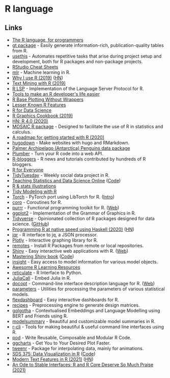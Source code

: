 # R language

## Links

- [The R language, for programmers](https://www.johndcook.com/blog/r_language_for_programmers/)
- [gt package](https://github.com/rstudio/gt) - Easily generate information-rich, publication-quality tables from R.
- [usethis](https://github.com/r-lib/usethis) - Automates repetitive tasks that arise during project setup and development, both for R packages and non-package projects.
- [RStudio Cheat Sheets](https://github.com/rstudio/cheatsheets)
- [mlr](https://github.com/mlr-org/mlr) - Machine learning in R.
- [Why I use R (2019)](https://blog.shotwell.ca/posts/why_i_use_r/) ([HN](https://news.ycombinator.com/item?id=21965248))
- [Text Mining with R (2019)](https://www.tidytextmining.com/)
- [R LSP](https://github.com/REditorSupport/languageserver) - Implementation of the Language Server Protocol for R.
- [Tools to make an R developer's life easier](https://github.com/r-lib/devtools)
- [R Base Plotting Without Wrappers](http://karolis.koncevicius.lt/posts/r_base_plotting_without_wrappers/)
- [Lesser Known R Features](http://karolis.koncevicius.lt/posts/lesser_known_r_features/)
- [R for Data Science](https://r4ds.had.co.nz/)
- [R Graphics Cookbook (2019)](https://r-graphics.org/)
- [HN: R 4.0 (2020)](https://news.ycombinator.com/item?id=22966332)
- [MOSAIC R package](https://github.com/ProjectMOSAIC/mosaic) - Designed to facilitate the use of R in statistics and calculus.
- [A roadmap for getting started with R (2020)](https://oscarbaruffa.com/a-roadmap-for-getting-started-with-r/)
- [hugodown](https://github.com/r-lib/hugodown) - Make websites with hugo and RMarkdown.
- [Palmer Archipelago (Antarctica) Penguins data package](https://github.com/allisonhorst/penguins)
- [Plumber](https://github.com/rstudio/plumber) - Turn your R code into a web API.
- [R-bloggers](https://www.r-bloggers.com/) - R news and tutorials contributed by hundreds of R bloggers.
- [R for Everyone](https://www.jaredlander.com/r-for-everyone/)
- [TidyTuesday](https://github.com/rfordatascience/tidytuesday) - Weekly social data project in R.
- [Teaching Statistics and Data Science Online](https://mine-cetinkaya-rundel.github.io/teach-r-online/) ([Code](https://github.com/mine-cetinkaya-rundel/teach-r-online))
- [R & stats illustrations](https://github.com/allisonhorst/stats-illustrations)
- [Tidy Modeling with R](https://www.tmwr.org/)
- [Torch](https://github.com/mlverse/torch) - PyTorch port using LibTorch for R. ([Intro](https://blogs.rstudio.com/ai/posts/2020-09-29-introducing-torch-for-r/))
- [coro](https://github.com/r-lib/coro) - Coroutines for R.
- [purrr](https://github.com/tidyverse/purrr) - Functional programming toolkit for R. ([Web](https://purrr.tidyverse.org/))
- [ggplot2](https://github.com/tidyverse/ggplot2) - Implementation of the Grammar of Graphics in R.
- [Tidyverse](https://www.tidyverse.org/) - Opinionated collection of R packages designed for data science. ([GitHub](https://github.com/tidyverse))
- [Programming R at native speed using Haskell (2020)](https://www.tweag.io/blog/2015-09-08-programming-r-at-native-speed-in-haskell/) ([HN](https://news.ycombinator.com/item?id=24981356))
- [jqr](https://github.com/ropensci/jqr) - R interface to jq, a JSON processor.
- [Plotly](https://github.com/ropensci/plotly) - Interactive graphing library for R.
- [remotes](https://github.com/r-lib/remotes) - Install R Packages from remote or local repositories.
- [Shiny](https://github.com/rstudio/shiny) - Easy interactive web applications with R. ([Web](https://shiny.rstudio.com/))
- [Mastering Shiny book](https://mastering-shiny.org/) ([Code](https://github.com/hadley/mastering-shiny))
- [insight](https://github.com/easystats/insight) - Easy access to model information for various model objects.
- [Awesome R Learning Resources](https://github.com/iamericfletcher/awesome-r-learning-resources)
- [reticulate](https://github.com/rstudio/reticulate) - R Interface to Python.
- [JuliaCall](https://github.com/Non-Contradiction/JuliaCall) - Embed Julia in R.
- [docopt](https://github.com/docopt/docopt.R) - Command-line interface description language for R. ([Web](http://docopt.org/))
- [parameters](https://github.com/easystats/parameters) - Utilities for processing the parameters of various statistical models.
- [flexdashboard](https://github.com/rstudio/flexdashboard) - Easy interactive dashboards for R.
- [recipes](https://github.com/tidymodels/recipes) - Preprocessing engine to generate design matrices.
- [golgotha](https://github.com/bnosac/golgotha) - Contextualised Embeddings and Language Modelling using BERT and Friends using R.
- [modelsummary](https://github.com/vincentarelbundock/modelsummary) - Beautiful and customizable model summaries in R.
- [r-cli](https://github.com/r-lib/cli) - Tools for making beautiful & useful command line interfaces using R.
- [pod](https://github.com/klmr/pod) - Write Reusable, Composable and Modular R Code.
- [ggcharts](https://github.com/thomas-neitmann/ggcharts) - Get You to Your Desired Plot Faster.
- [tweenr](https://github.com/thomasp85/tweenr) - Package for interpolating data, mainly for animations.
- [SDS 375: Data Visualization in R](https://wilkelab.org/SDS375/syllabus.html) ([Code](https://github.com/wilkelab/SDS375))
- [Modern Text Features in R (2021)](https://www.tidyverse.org/blog/2021/02/modern-text-features/) ([HN](https://news.ycombinator.com/item?id=26357955))
- [An Ode to Stable Interfaces: R and R Core Deserve So Much Praise (2021)](https://dirk.eddelbuettel.com/blog/2021/03/20/)
